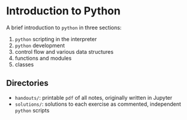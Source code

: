 # Introduction to Python
A brief introduction to `python` in three sections:

1. `python` scripting in the interpreter
1. `python` development
  1. control flow and various data structures
  1. functions and modules
  1. classes

## Directories
- `handouts/`: printable `pdf` of all notes, originally written in Jupyter
- `solutions/`: solutions to each exercise as commented, independent `python` scripts
